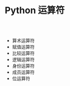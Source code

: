 # Python 运算符

<br/>
<br/>

<div class="text-2xl">

- 算术运算符
- 赋值运算符
- 比较运算符
- 逻辑运算符
- 身份运算符
- 成员运算符
- 位运算符

</div>